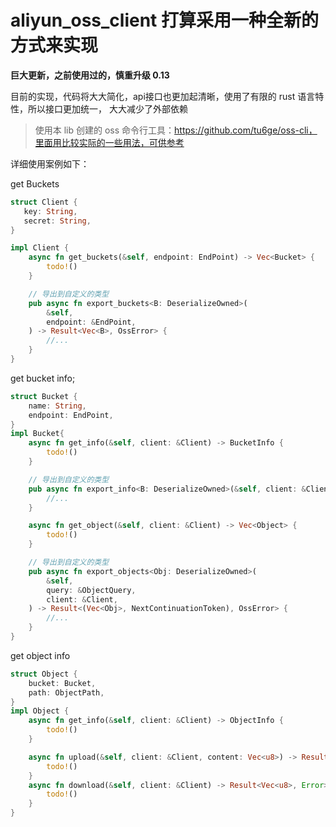 # aliyun_oss_client 打算采用一种全新的方式来实现

**巨大更新，之前使用过的，慎重升级 0.13**

目前的实现，代码将大大简化，api接口也更加起清晰，使用了有限的 rust 语言特性，所以接口更加统一，
大大减少了外部依赖

> 使用本 lib 创建的 oss 命令行工具：https://github.com/tu6ge/oss-cli，里面用比较实际的一些用法，可供参考

详细使用案例如下：

get Buckets

```rust
struct Client {
   key: String,
   secret: String,
}

impl Client {
    async fn get_buckets(&self, endpoint: EndPoint) -> Vec<Bucket> {
        todo!()
    }

    // 导出到自定义的类型
    pub async fn export_buckets<B: DeserializeOwned>(
        &self,
        endpoint: &EndPoint,
    ) -> Result<Vec<B>, OssError> {
        //...
    }
}
```

get bucket info;
```rust
struct Bucket {
    name: String,
    endpoint: EndPoint,
}
impl Bucket{
    async fn get_info(&self, client: &Client) -> BucketInfo {
        todo!()
    }

    // 导出到自定义的类型
    pub async fn export_info<B: DeserializeOwned>(&self, client: &Client) -> Result<B, OssError> {
        //...
    }

    async fn get_object(&self, client: &Client) -> Vec<Object> {
        todo!()
    }

    // 导出到自定义的类型
    pub async fn export_objects<Obj: DeserializeOwned>(
        &self,
        query: &ObjectQuery,
        client: &Client,
    ) -> Result<(Vec<Obj>, NextContinuationToken), OssError> {
        //...
    }
}
```
get object info

```rust
struct Object {
    bucket: Bucket,
    path: ObjectPath,
}
impl Object {
    async fn get_info(&self, client: &Client) -> ObjectInfo {
        todo!()
    }

    async fn upload(&self, client: &Client, content: Vec<u8>) -> Result<(), Error>{
        todo!()
    }
    async fn download(&self, client: &Client) -> Result<Vec<u8>, Error>{
        todo!()
    }
}
```

